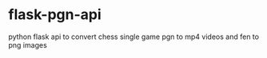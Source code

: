 # flask-pgn-api
python flask api to convert chess single game pgn to mp4 videos and fen to png images

